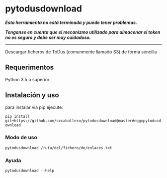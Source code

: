 # pytodusdownload


***Esta herramienta no está terminada y puede tener problemas.*** 

***Tenganse en cuenta que el mecanizmo utilizado para almacenar el token no es seguro y debe ser muy cuidadoso.***

***

Descargar ficheros de ToDus (comunmente llamado S3) de forma sencilla

## Requerimentos

Python 3.5 o superior

## Instalación y uso

para instalar via pip ejecute:

`pip install git+https://github.com/cccaballero/pytodusdownload@master#egg=pytodusdownload`


### Modo de uso

```shell
pytodusdownload /ruta/del/fichero/de/enlaces.txt
```

### Ayuda

```shell
pytodusdownload --help
```
